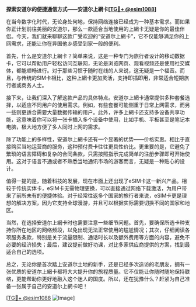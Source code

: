 **探索安道尔的便捷通信方式——安道尔上網卡[[TG💪+ @esim1088](https://t.me/s/esim1088)]**

在当今数字化时代，无论身处何地，保持网络连接已经成为一种基本需求。而如果你正计划前往美丽的安道尔，那么一款适合当地使用的上網卡无疑是你的最佳伴侣。今天，我们就来聊聊这款广受欢迎的“安道尔上網卡”，它不仅能够满足你的上网需求，还能让你在异国他乡感受到家一般的便利。

首先，什么是安道尔上網卡？简单来说，这是一种专门为旅行者设计的移动数据卡，它可以帮助用户轻松访问互联网，无论是浏览网页、观看视频还是使用社交媒体，都能顺畅进行。对于那些习惯于随时在线的人来说，这无疑是一个福音。而且，与传统的SIM卡相比，这种上網卡更加灵活，支持即插即用，非常适合短期旅行者或商务人士。

接下来，让我们深入了解这款产品的具体特点。安道尔上網卡通常提供多种套餐选择，以适应不同用户的使用需求。例如，有些套餐可能侧重于日常上网需求，而另一些则更适合需要大量数据传输的用户。此外，许多上網卡还支持多设备共享功能，这意味着你可以将一张卡插入多个设备中使用，比如手机、平板甚至是笔记本电脑，极大地方便了多人同时上网的需求。

除了功能上的多样性，安道尔上網卡还有一个显著的优势——价格实惠。相比于直接购买当地运营商的服务，这种预付费卡往往更具性价比。更重要的是，它避免了繁琐的语言障碍和复杂的合同条款，只需按照指示完成简单的注册步骤即可开始使用。这对于语言不通或者不熟悉当地通讯市场的游客而言，无疑是一种贴心的设计。

值得一提的是，随着科技的发展，现在市面上还出现了eSIM卡这一新兴产品。相较于传统实体卡，eSIM卡无需物理更换，可以直接通过网络下载激活，为用户带来了前所未有的便捷体验。对于经常往返多个国家的旅行者来说，eSIM卡更是理想的解决方案，因为它支持全球漫游，并且可以根据实际需要切换不同的国家和地区。

当然，在选择安道尔上網卡时也需要注意一些细节问题。首先，要确保所选卡种支持你所在地区的网络频段，以免出现无法正常使用的尴尬情况；其次，仔细阅读各项服务条款，特别是关于流量限制、通话时长以及额外费用等方面的内容，避免不必要的经济损失；最后，建议提前做好功课，对比多家供应商提供的方案，找到最适合自己的选项。

总之，无论你是首次踏上安道尔土地的新手，还是已经多次造访的老朋友，拥有一张优质的安道尔上網卡都将大大提升你的旅程质量。它不仅能让你随时随地保持联络，更能帮助你更好地融入这个迷人的国度。所以，还在犹豫什么？赶紧为自己准备一张属于自己的安道尔上網卡吧！

[[TG💪+ @esim1088](https://t.me/s/esim1088) ![Image](https://i.postimg.cc/4NQfJmqS/Snipaste-2025-05-13-00-14-12.png)]